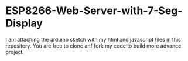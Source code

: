 # ESP8266-Web-Server-with-7-Seg-Display
I am attaching the arduino sketch with my html and javascript files in this repository. You are free to clone anf fork my code to build more advance project.
